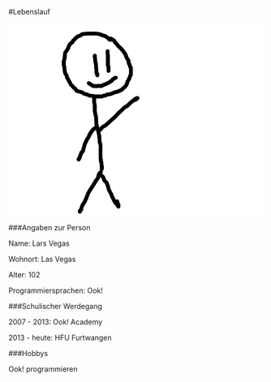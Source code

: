 #Lebenslauf

![](Bild.png)

###Angaben zur Person

Name: Lars Vegas

Wohnort: Las Vegas

Alter: 102

Programmiersprachen: Ook!


###Schulischer Werdegang

2007 - 2013:  Ook! Academy

2013 - heute: HFU Furtwangen


###Hobbys

Ook! programmieren
